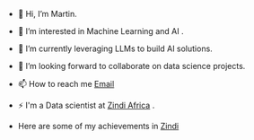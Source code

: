 - 👋 Hi, I’m Martin.
- 👀 I’m interested in Machine Learning and AI .
- 🌱 I’m currently leveraging LLMs to build AI solutions.
- 💞️ I’m looking forward to collaborate on data science projects.
- 📫 How to reach me <a href="mailto:karimimartin43@gmail.com">Email</a>
- ⚡ I'm a Data scientist at <a href=https://zindi.africa/users/Koome>Zindi Africa</a> .

- Here are some of my achievements in <a href=https://zindi.africa/users/Koome/competitions/certificate>Zindi</a>

<!---
KoomeMartin/KoomeMartin is a ✨ special ✨ repository because its `README.md` (this file) appears on your GitHub profile.
You can click the Preview link to take a look at your changes.
--->
